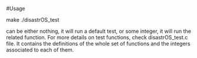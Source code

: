 

#Usage

make
./disastrOS_test <arg>

<arg> can be either nothing, it will run a default test,
or some integer, it will run the related function.
For more details on test functions, check disastrOS_test.c 
file. It contains the definitions of the whole set of
functions and the integers associated to each of them.
